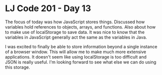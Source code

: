 # LJ Code 201 - Day 13  
The focus of today was how JavaScript stores things. Discussed how variables hold references to objects, arrays, and functions. Also about how to make use of localStorage to save data. It was nice to know that the variables in JavaScript generally act the same as the variables in Java.  

I was excited to finally be able to store information beyond a single instance of a browser window. This will allow me to make much more extensive applications. It doesn't seem like using localStorage is too difficult and JSON is really useful. I'm looking forward to see what else we can do using this storage.  
